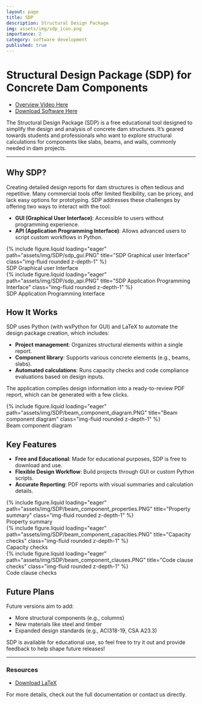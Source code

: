 ```yaml
---
layout: page
title: SDP
description: Structural Design Package
img: assets/img/sdp_icon.png
importance: 2
category: software development
published: true
---
```


# Structural Design Package (SDP) for Concrete Dam Components

- [Overview Video Here](https://www.linkedin.com/posts/michael-dupuis-99539662_this-structural-design-software-tool-started-activity-7237577486723641344--6Tb?utm_source=share&utm_medium=member_desktop)
- [Download Software Here](https://github.com/mrldupuis/Structural-Design-Package)

The Structural Design Package (SDP) is a free educational tool designed to simplify the design and analysis of concrete dam structures. It’s geared towards students and professionals who want to explore structural calculations for components like slabs, beams, and walls, commonly needed in dam projects.

---

## Why SDP?

Creating detailed design reports for dam structures is often tedious and repetitive. Many commercial tools offer limited flexibility, can be pricey, and lack easy options for prototyping. SDP addresses these challenges by offering two ways to interact with the tool:
- **GUI (Graphical User Interface)**: Accessible to users without programming experience.
- **API (Application Programming Interface)**: Allows advanced users to script custom workflows in Python.

<div class="row">
    <div class="col-sm mt-3 mt-md-0">
        {% include figure.liquid loading="eager" path="assets/img/SDP/sdp_gui.PNG" title="SDP Graphical user Interface" class="img-fluid rounded z-depth-1" %}
    </div>
</div>
<div class="caption">
    SDP Graphical user Interface
</div>

<div class="row">
    <div class="col-sm mt-3 mt-md-0">
        {% include figure.liquid loading="eager" path="assets/img/SDP/sdp_api.PNG" title="SDP Application Programming Interface" class="img-fluid rounded z-depth-1" %}
    </div>
</div>
<div class="caption">
    SDP Application Programming Interface
</div>

## How It Works

SDP uses Python (with wxPython for GUI) and LaTeX to automate the design package creation, which includes:
- **Project management**: Organizes structural elements within a single report.
- **Component library**: Supports various concrete elements (e.g., beams, slabs).
- **Automated calculations**: Runs capacity checks and code compliance evaluations based on design inputs.

The application compiles design information into a ready-to-review PDF report, which can be generated with a few clicks.

<div class="row">
    <div class="col-sm mt-3 mt-md-0">
        {% include figure.liquid loading="eager" path="assets/img/SDP/beam_component_diagram.PNG" title="Beam component diagram" class="img-fluid rounded z-depth-1" %}
    </div>
</div>
<div class="caption">
    Beam component diagram
</div>

## Key Features

- **Free and Educational**: Made for educational purposes, SDP is free to download and use.
- **Flexible Design Workflow**: Build projects through GUI or custom Python scripts.
- **Accurate Reporting**: PDF reports with visual summaries and calculation details.

<div class="row">
    <div class="col-sm mt-3 mt-md-0">
        {% include figure.liquid loading="eager" path="assets/img/SDP/beam_component_properties.PNG" title="Property summary" class="img-fluid rounded z-depth-1" %}
    </div>
</div>
<div class="caption">
    Property summary
</div>

<div class="row">
    <div class="col-sm mt-3 mt-md-0">
        {% include figure.liquid loading="eager" path="assets/img/SDP/beam_component_capacities.PNG" title="Capacity checks" class="img-fluid rounded z-depth-1" %}
    </div>
</div>
<div class="caption">
    Capacity checks
</div>

<div class="row">
    <div class="col-sm mt-3 mt-md-0">
        {% include figure.liquid loading="eager" path="assets/img/SDP/beam_component_clauses.PNG" title="Code clause checks" class="img-fluid rounded z-depth-1" %}
    </div>
</div>
<div class="caption">
    Code clause checks
</div>


## Future Plans

Future versions aim to add:
- More structural components (e.g., columns)
- New materials like steel and timber
- Expanded design standards (e.g., ACI318-19, CSA A23.3)

SDP is available for educational use, so feel free to try it out and provide feedback to help shape future releases!

---

### Resources

- [Download LaTeX](https://miktex.org)

For more details, check out the full documentation or contact us directly.
